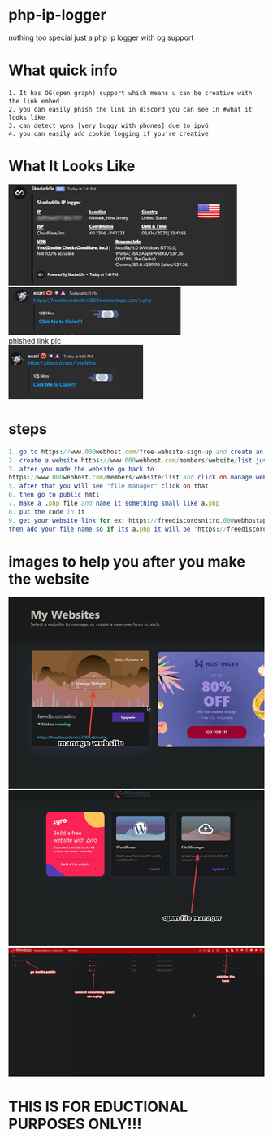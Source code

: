 # php-ip-logger
nothing too special just a php ip logger with og support

# What quick info
    1. It has OG(open graph) support which means u can be creative with the link embed
    2. you can easily phish the link in discord you can see in #what it looks like
    3. can detect vpns [very buggy with phones] due to ipv6
    4. you can easily add cookie logging if you're creative
    

# What It Looks Like
![](ip1.png)  
![](linkOG.png)    
phished link pic   
![](phished.png)

#  steps
```Nim
1. go to https://www.000webhost.com/free-website-sign-up and create an acc
2. create a website https://www.000webhost.com/members/website/list just do it real quick
3. after you made the website go back to 
https://www.000webhost.com/members/website/list and click on manage website on ur site
5. after that you will see "file manager" click on that
6. then go to public hmtl
7. make a .php file and name it something small like a.php
8. put the code in it
9. get your website link for ex: https://freediscordsnitro.000webhostapp.com/
then add your file name so if its a.php it will be 'https://freediscordsnitro.000webhostapp.com/a.php'
```
# images to help you after you make the website
![](step1.png)
![](step2.png)
![](step3.png)


# THIS IS FOR EDUCTIONAL PURPOSES ONLY!!!
